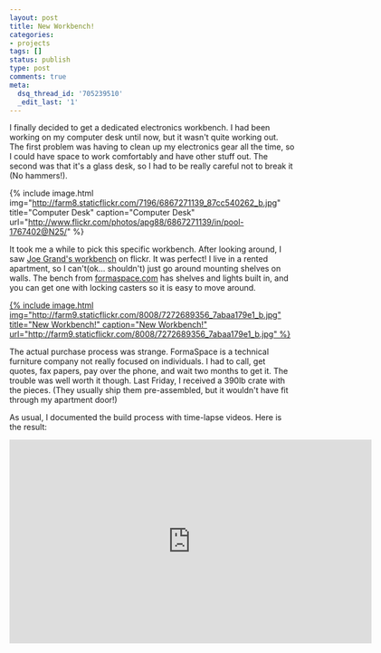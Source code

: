 ```yaml
---
layout: post
title: New Workbench!
categories:
- projects
tags: []
status: publish
type: post
comments: true
meta:
  dsq_thread_id: '705239510'
  _edit_last: '1'
---
```

I finally decided to get a dedicated electronics workbench. I had been working on my computer desk until now, but it wasn't quite working out. The first problem was having to clean up my electronics gear all the time, so I could have space to work comfortably and have other stuff out. The second was that it's a glass desk, so I had to be really careful not to break it (No hammers!).

{% include image.html
            img="http://farm8.staticflickr.com/7196/6867271139_87cc540262_b.jpg"
            title="Computer Desk"
            caption="Computer Desk"
            url="http://www.flickr.com/photos/apg88/6867271139/in/pool-1767402@N25/" %}

It took me a while to pick this specific workbench. After looking around, I saw <a href="http://www.flickr.com/photos/textfiles/6716867195/in/pool-1767402@N25/">Joe Grand's workbench</a> on flickr. It was perfect! I live in a rented apartment, so I can't(ok... shouldn't) just go around mounting shelves on walls. The bench from <a href="http://formaspace.com/">formaspace.com</a> has shelves and lights built in, and you can get one with locking casters so it is easy to move around.

[{% include image.html
            img="http://farm9.staticflickr.com/8008/7272689356_7abaa179e1_b.jpg"
            title="New Workbench!"
            caption="New Workbench!"
            url="http://farm9.staticflickr.com/8008/7272689356_7abaa179e1_b.jpg" %}](http://www.flickr.com/photos/apg88/7272689356/in/pool-1767402@N25/)

The actual purchase process was strange. FormaSpace is a technical furniture company not really focused on individuals. I had to call, get quotes, fax papers, pay over the phone, and wait two months to get it. The trouble was well worth it though. Last Friday, I received a 390lb crate with the pieces. (They usually ship them pre-assembled, but it wouldn't have fit through my apartment door!)

As usual, I documented the build process with time-lapse videos. Here is the result:

<iframe src="http://www.youtube.com/embed/hEI4WWOxhfE" frameborder="0" width="640" height="360"></iframe>
